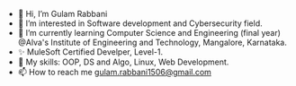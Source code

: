 - 👋 Hi, I’m Gulam Rabbani
- 👀 I’m interested in Software development and Cybersecurity field.
- 🌱 I’m currently learning Computer Science and Engineering (final year) @Alva's Institute of Engineering and Technology, Mangalore, Karnataka.
- ✨ MuleSoft Certified Develper, Level-1.
- 💞️ My skills: OOP, DS and Algo, Linux, Web Development.
- 📫 How to reach me gulam.rabbani1506@gmail.com

<!---
gulamrabbanii/gulamrabbanii is a ✨ special ✨ repository because its `README.md` (this file) appears on your GitHub profile.
You can click the Preview link to take a look at your changes.
--->
